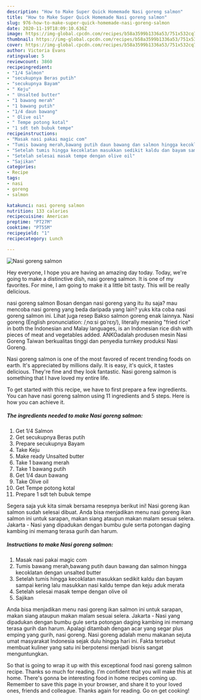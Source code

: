 ```yaml
---
description: "How to Make Super Quick Homemade Nasi goreng salmon"
title: "How to Make Super Quick Homemade Nasi goreng salmon"
slug: 976-how-to-make-super-quick-homemade-nasi-goreng-salmon
date: 2020-11-19T18:09:10.636Z
image: https://img-global.cpcdn.com/recipes/b58a3599b1336a53/751x532cq70/nasi-goreng-salmon-foto-resep-utama.jpg
thumbnail: https://img-global.cpcdn.com/recipes/b58a3599b1336a53/751x532cq70/nasi-goreng-salmon-foto-resep-utama.jpg
cover: https://img-global.cpcdn.com/recipes/b58a3599b1336a53/751x532cq70/nasi-goreng-salmon-foto-resep-utama.jpg
author: Victoria Evans
ratingvalue: 5
reviewcount: 3860
recipeingredient:
- "1/4 Salmon"
- "secukupnya Beras putih"
- "secukupnya Bayam"
- " Keju"
- " Unsalted butter"
- "1 bawang merah"
- "1 bawang putih"
- "1/4 daun bawang"
- " Olive oil"
- " Tempe potong kotal"
- "1 sdt teh bubuk tempe"
recipeinstructions:
- "Masak nasi pakai magic com"
- "Tumis bawang merah,bawang putih daun bawang dan salmon hingga kecoklatan dengan unsalted butter"
- "Setelah tumis hingga kecoklatan masukkan sedikit kaldu dan bayam sampai kering lalu masukkan nasi kaldu tempe dan keju aduk merata"
- "Setelah selesai masak tempe dengan olive oil"
- "Sajikan"
categories:
- Recipe
tags:
- nasi
- goreng
- salmon

katakunci: nasi goreng salmon 
nutrition: 133 calories
recipecuisine: American
preptime: "PT27M"
cooktime: "PT55M"
recipeyield: "1"
recipecategory: Lunch

---
```



![Nasi goreng salmon](https://img-global.cpcdn.com/recipes/b58a3599b1336a53/751x532cq70/nasi-goreng-salmon-foto-resep-utama.jpg)

Hey everyone, I hope you are having an amazing day today. Today, we're going to make a distinctive dish, nasi goreng salmon. It is one of my favorites. For mine, I am going to make it a little bit tasty. This will be really delicious.

nasi goreng salmon Bosan dengan nasi goreng yang itu itu saja? mau mencoba nasi goreng yang beda daripada yang lain? yuks kita coba nasi goreng salmon ini. Lihat juga resep Bakso salmon goreng enak lainnya. Nasi goreng (English pronunciation: /ˌnɑːsi ɡɒˈrɛŋ/), literally meaning &#34;fried rice&#34; in both the Indonesian and Malay languages, is an Indonesian rice dish with pieces of meat and vegetables added. ANKOadalah produsen mesin Nasi Goreng Taiwan berkualitas tinggi dan penyedia turnkey produksi Nasi Goreng.

Nasi goreng salmon is one of the most favored of recent trending foods on earth. It's appreciated by millions daily. It is easy, it's quick, it tastes delicious. They're fine and they look fantastic. Nasi goreng salmon is something that I have loved my entire life.


To get started with this recipe, we have to first prepare a few ingredients. You can have nasi goreng salmon using 11 ingredients and 5 steps. Here is how you can achieve it.

<!--inarticleads1-->

##### The ingredients needed to make Nasi goreng salmon:

1. Get 1/4 Salmon
1. Get secukupnya Beras putih
1. Prepare secukupnya Bayam
1. Take  Keju
1. Make ready  Unsalted butter
1. Take 1 bawang merah
1. Take 1 bawang putih
1. Get 1/4 daun bawang
1. Take  Olive oil
1. Get  Tempe potong kotal
1. Prepare 1 sdt teh bubuk tempe


Segera saja yuk kita simak bersama resepnya berikut ini! Nasi goreng ikan salmon sudah selesai dibuat. Anda bisa menjadikan menu nasi goreng ikan salmon ini untuk sarapan, makan siang ataupun makan malam sesuai selera. Jakarta - Nasi yang dipadukan dengan bumbu gule serta potongan daging kambing ini memang terasa gurih dan harum. 

<!--inarticleads2-->

##### Instructions to make Nasi goreng salmon:

1. Masak nasi pakai magic com
1. Tumis bawang merah,bawang putih daun bawang dan salmon hingga kecoklatan dengan unsalted butter
1. Setelah tumis hingga kecoklatan masukkan sedikit kaldu dan bayam sampai kering lalu masukkan nasi kaldu tempe dan keju aduk merata
1. Setelah selesai masak tempe dengan olive oil
1. Sajikan


Anda bisa menjadikan menu nasi goreng ikan salmon ini untuk sarapan, makan siang ataupun makan malam sesuai selera. Jakarta - Nasi yang dipadukan dengan bumbu gule serta potongan daging kambing ini memang terasa gurih dan harum. Apalagi ditambah dengan acar yang segar plus emping yang gurih, nasi goreng. Nasi goreng adalah menu makanan sejuta umat masyarakat Indonesia sejak dulu hingga hari ini. Fakta tersebut membuat kuliner yang satu ini berpotensi menjadi bisnis sangat menguntungkan. 

So that is going to wrap it up with this exceptional food nasi goreng salmon recipe. Thanks so much for reading. I'm confident that you will make this at home. There's gonna be interesting food in home recipes coming up. Remember to save this page in your browser, and share it to your loved ones, friends and colleague. Thanks again for reading. Go on get cooking!
